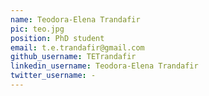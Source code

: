 ```yaml
---
name: Teodora-Elena Trandafir
pic: teo.jpg
position: PhD student
email: t.e.trandafir@gmail.com
github_username: TETrandafir
linkedin_username: Teodora-Elena Trandafir
twitter_username: -
---
```

